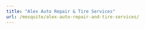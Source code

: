 ```yaml
---
title: "Alex Auto Repair & Tire Services"
url: /mesquite/alex-auto-repair-and-tire-services/
---
```

